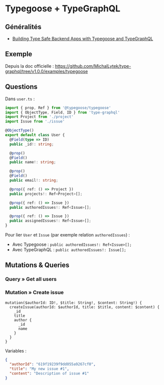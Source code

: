 # Typegoose + TypeGraphQL

## Généralités

* [Building Type Safe Backend Apps with Typegoose and TypeGraphQL](https://www.velotio.com/engineering-blog/type-safe-backend-apps-with-typegoose-typegraphql)

## Exemple

Depuis la doc officielle : <https://github.com/MichalLytek/type-graphql/tree/v1.0.0/examples/typegoose>

## Questions

Dans `user.ts` :

```typescript
import { prop, Ref } from '@typegoose/typegoose'
import { ObjectType, Field, ID } from 'type-graphql'
import Project from './project'
import Issue from './issue'

@ObjectType()
export default class User {
  @Field(type => ID)
  public _id!: string;

  @prop()
  @Field()
  public name!: string;

  @prop()
  @Field()
  public email!: string;

  @prop({ ref: () => Project })
  public projects!: Ref<Project>[];

  @prop({ ref: () => Issue })
  public authoredIssues!: Ref<Issue>[];

  @prop({ ref: () => Issue })
  public assignedIssues!: Ref<Issue>[];
}
```

Pour lier `User` et `Issue` (par exemple relation `authoredIssues`) :

* Avec Typegoose : `public authoredIssues!: Ref<Issue>[];`
* Avec TypeGraphQL : `public authoredIssues!: Issue[];`

## Mutations & Queries

### Query &raquo; Get all users



### Mutation &raquo; Create issue

```
mutation($authorId: ID!, $title: String!, $content: String!) {
  createIssue(authorId: $authorId, title: $title, content: $content) {
    _id
    title
    author {
      _id
      name
    }
  }
}
```

Variables :

```json
{
  "authorId": "619f19239f9dd055a9267cf0",
  "title": "My new issue #1",
  "content": "Description of issue #1"
}
```